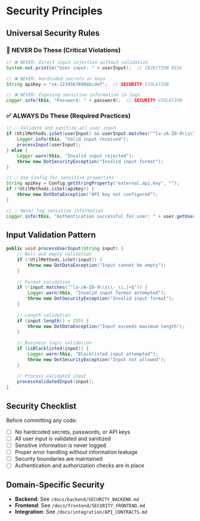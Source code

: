 # Security Principles

## Universal Security Rules

### 🚨 NEVER Do These (Critical Violations)
```java
// ❌ NEVER: Direct input injection without validation
System.out.println("User input: " + userInput);  // INJECTION RISK

// ❌ NEVER: Hardcoded secrets or keys
String apiKey = "sk-1234567890abcdef";  // SECURITY VIOLATION

// ❌ NEVER: Exposing sensitive information in logs
Logger.info(this, "Password: " + password);  // SECURITY VIOLATION
```

### ✅ ALWAYS Do These (Required Practices)
```java
// ✅ Validate and sanitize all user input
if (UtilMethods.isSet(userInput) && userInput.matches("^[a-zA-Z0-9\\s\\-_]+$")) {
    Logger.info(this, "Valid input received");
    processInput(userInput);
} else {
    Logger.warn(this, "Invalid input rejected");
    throw new DotSecurityException("Invalid input format");
}

// ✅ Use Config for sensitive properties
String apiKey = Config.getStringProperty("external.api.key", "");
if (!UtilMethods.isSet(apiKey)) {
    throw new DotDataException("API key not configured");
}

// ✅ Never log sensitive information
Logger.info(this, "Authentication successful for user: " + user.getUserId());
```

## Input Validation Pattern
```java
public void processUserInput(String input) {
    // Null and empty validation
    if (!UtilMethods.isSet(input)) {
        throw new DotDataException("Input cannot be empty");
    }
    
    // Format validation
    if (!input.matches("^[a-zA-Z0-9\\s\\-_\\.]+$")) {
        Logger.warn(this, "Invalid input format attempted");
        throw new DotSecurityException("Invalid input format");
    }
    
    // Length validation
    if (input.length() > 255) {
        throw new DotDataException("Input exceeds maximum length");
    }
    
    // Business logic validation
    if (isBlacklisted(input)) {
        Logger.warn(this, "Blacklisted input attempted");
        throw new DotSecurityException("Input not allowed");
    }
    
    // Process validated input
    processValidatedInput(input);
}
```

## Security Checklist
Before committing any code:
- [ ] No hardcoded secrets, passwords, or API keys
- [ ] All user input is validated and sanitized
- [ ] Sensitive information is never logged
- [ ] Proper error handling without information leakage
- [ ] Security boundaries are maintained
- [ ] Authentication and authorization checks are in place

## Domain-Specific Security
- **Backend**: See `/docs/backend/SECURITY_BACKEND.md`
- **Frontend**: See `/docs/frontend/SECURITY_FRONTEND.md`
- **Integration**: See `/docs/integration/API_CONTRACTS.md`